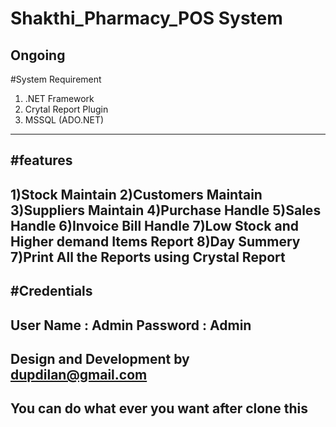 # Shakthi_Pharmacy_POS System
Ongoing 
---------------------------------------------------------------------
#System Requirement
  1) .NET Framework
  2) Crytal Report Plugin
  3) MSSQL (ADO.NET)
---------------------------------------------------------------------
#features 
---------------------------------------------------------------------
  1)Stock Maintain
  2)Customers Maintain
  3)Suppliers Maintain
  4)Purchase Handle
  5)Sales Handle
  6)Invoice Bill Handle
  7)Low Stock and Higher demand Items Report
  8)Day Summery 
  7)Print All the Reports using Crystal  Report
---------------------------------------------------------------------
#Credentials
---------------------------------------------------------------------
  User Name : Admin
  Password  : Admin
-----------------------------------------------------------------------
Design and Development by dupdilan@gmail.com 
-----------------------------------------------------------------------
You can do what ever you want after clone this
-----------------------------------------------------------------------

